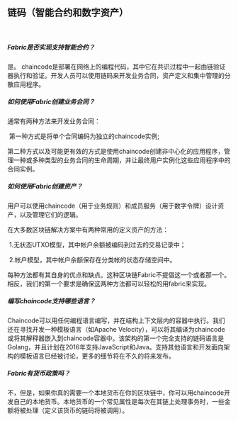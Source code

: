 ## 链码（智能合约和数字资产）

 

##### Fabric是否实现支持智能合约？

是。 chaincode是部署在网络上的编程代码，其中它在共识过程中一起由链验证器执行和验证。开发人员可以使用链码来开发业务合同，资产定义和集中管理的分散应用程序。

##### 如何使用Fabric创建业务合同？

通常有两种方法来开发业务合同：

​	第一种方式是将单个合同编码为独立的chaincode实例;

​	第二种方式以及可能更有效的方式是使用chaincode创建非中心化的应用程序，管理一种或多种类型的业务合同的生命周期，并让最终用户实例化这些应用程序中的合同实例。

##### 如何使用Fabric创建资产？

用户可以使用chaincode（用于业务规则）和成员服务（用于数字令牌）设计资产，以及管理它们的逻辑。

在大多数区块链解决方案中有两种常用的定义资产的方法：

​	1.无状态UTXO模型，其中帐户余额被编码到过去的交易记录中；

​	2.帐户模型，其中帐户余额保存在分类帐的状态存储空间中。

每种方法都有其自身的优点和缺点。这种区块链Fabric不提倡这一个或者那一个。相反，我们的第一个要求是确保这两种方法都可以轻松的用fabric来实现。 

##### 编写chaincode支持哪些语言？

Chaincode可以用任何编程语言编写，并在结构上下文层内的容器中执行。我们还在寻找开发一种模板语言（如Apache Velocity），可以将其编译为chaincode或将其解释器嵌入到chaincode容器中。该架构的第一个完全支持的链码语言是Golang，并且计划在2016年支持JavaScript和Java。支持其他语言和开发面向架构的模板语言已经被讨论，更多的细节将在不久的将来发布。

##### Fabric有货币政策吗？

不，但是，如果你真的需要一个本地货币在你的区块链中，你可以用chaincode开发自己的本地货币。本地货币的一个常见属性是每次在其链上处理事务时，一些金额将被处理（定义该货币的链码将被调用）。
